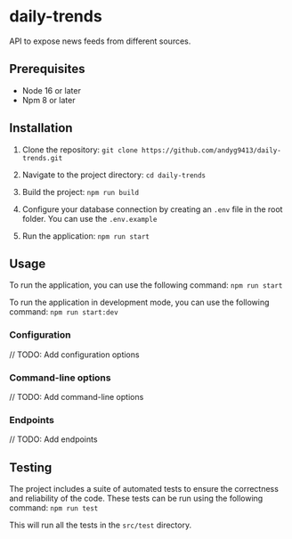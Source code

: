 # daily-trends

API to expose news feeds from different sources.

## Prerequisites

- Node 16 or later
- Npm 8 or later

## Installation

1. Clone the repository:
   `git clone https://github.com/andyg9413/daily-trends.git`

2. Navigate to the project directory:
   `cd daily-trends`

3. Build the project:
   `npm run build`

4. Configure your database connection by creating an `.env` file in the root folder. You can use the `.env.example`

5. Run the application:
   `npm run start`

## Usage

To run the application, you can use the following command:
`npm run start`

To run the application in development mode, you can use the following command:
`npm run start:dev`

### Configuration

// TODO: Add configuration options

### Command-line options
// TODO: Add command-line options

### Endpoints
// TODO: Add endpoints

## Testing

The project includes a suite of automated tests to ensure the correctness and reliability of the code. These tests can
be run using the following command:
`npm run test`

This will run all the tests in the `src/test` directory.